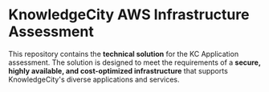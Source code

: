 # KnowledgeCity AWS Infrastructure Assessment

This repository contains the **technical solution** for the KC Application assessment. The solution is designed to meet the requirements of a **secure, highly available, and cost-optimized infrastructure** that supports KnowledgeCity's diverse applications and services.
